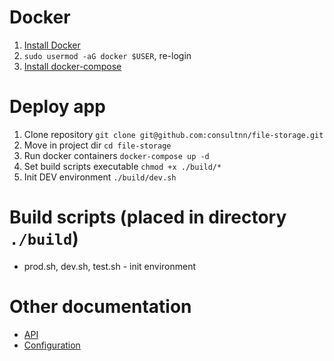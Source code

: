 Docker
===========
1. [Install Docker](https://docs.docker.com/engine/installation/linux/ubuntulinux/#/install)
2. `sudo usermod -aG docker $USER`, re-login
3. [Install docker-compose](https://github.com/docker/compose/releases/latest)

Deploy app
===========
1. Clone repository
`git clone git@github.com:consultnn/file-storage.git`
2. Move in project dir
`cd file-storage`
3. Run docker containers
`docker-compose up -d`
4. Set build scripts executable
`chmod +x ./build/*`
6. Init DEV environment
`./build/dev.sh`

Build scripts (placed in directory `./build`)
===========
 - prod.sh, dev.sh, test.sh - init environment
 
Other documentation
===========
 - [API](docks/api.md)
 - [Configuration](docks/configuration.md)
